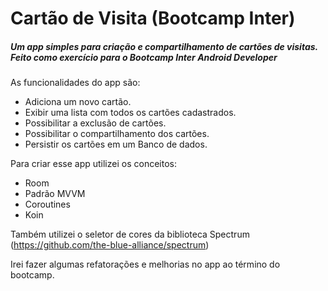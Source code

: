 # Cartão de Visita (Bootcamp Inter) ​​

##### Um app simples para criação e compartilhamento de cartões de visitas. Feito como exercício para o Bootcamp Inter Android Developer

As funcionalidades do app são:

* Adiciona um novo cartão.
* Exibir uma lista com todos os cartões cadastrados.
* Possibilitar a exclusão de cartões.
* Possibilitar o compartilhamento dos cartões.
* Persistir os cartões em um Banco de dados.

Para criar esse app utilizei os conceitos:

- Room 
- Padrão MVVM 
- Coroutines
- Koin

Também utilizei o seletor de cores da biblioteca Spectrum (https://github.com/the-blue-alliance/spectrum) 

Irei fazer algumas refatorações e melhorias no app ao término do bootcamp.

